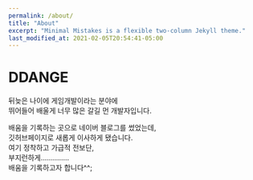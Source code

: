 ```yaml
---
permalink: /about/
title: "About"
excerpt: "Minimal Mistakes is a flexible two-column Jekyll theme."
last_modified_at: 2021-02-05T20:54:41-05:00
---
```

DDANGE
===
뒤늦은 나이에 게임개발이라는 분야에  
뛰어들어 배울게 너무 많은 갈길 먼 개발자입니다.  

배움을 기록하는 곳으로 네이버 블로그를 썼었는데,   
깃허브페이지로 새롭게 이사하게 됐습니다.   
여기 정착하고 가급적 전보단,  
부지런하게..............  
배움을 기록하고자 합니다^^;
